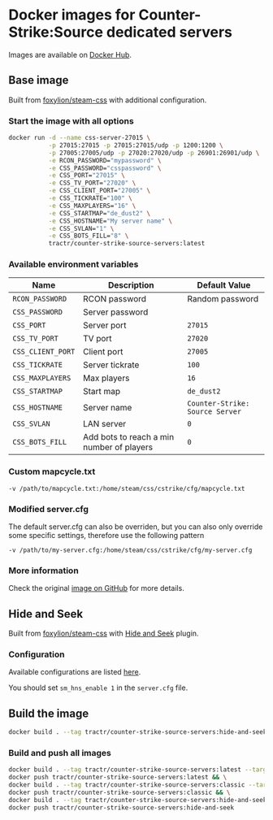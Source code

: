 # Docker images for Counter-Strike:Source dedicated servers

Images are available on [Docker Hub](https://hub.docker.com/r/tractr/counter-strike-source-servers).

## Base image

Built from [foxylion/steam-css](https://hub.docker.com/r/foxylion/steam-css) with additional configuration.

### Start the image with all options

```bash
docker run -d --name css-server-27015 \
           -p 27015:27015 -p 27015:27015/udp -p 1200:1200 \
           -p 27005:27005/udp -p 27020:27020/udp -p 26901:26901/udp \
           -e RCON_PASSWORD="mypassword" \
           -e CSS_PASSWORD="csspassword" \
           -e CSS_PORT="27015" \
           -e CSS_TV_PORT="27020" \
           -e CSS_CLIENT_PORT="27005" \
           -e CSS_TICKRATE="100" \
           -e CSS_MAXPLAYERS="16" \
           -e CSS_STARTMAP="de_dust2" \
           -e CSS_HOSTNAME="My server name" \
           -e CSS_SVLAN="1" \
           -e CSS_BOTS_FILL="8" \
           tractr/counter-strike-source-servers:latest
```

### Available environment variables

| Name              | Description                               | Default Value                   |
|-------------------|-------------------------------------------|---------------------------------|
| `RCON_PASSWORD`   | RCON password                             | Random password                 |
| `CSS_PASSWORD`    | Server password                           |                                 |
| `CSS_PORT`        | Server port                               | `27015`                         |
| `CSS_TV_PORT`     | TV port                                   | `27020`                         |
| `CSS_CLIENT_PORT` | Client port                               | `27005`                         |
| `CSS_TICKRATE`    | Server tickrate                           | `100`                           |
| `CSS_MAXPLAYERS`  | Max players                               | `16`                            |
| `CSS_STARTMAP`    | Start map                                 | `de_dust2`                      |
| `CSS_HOSTNAME`    | Server name                               | `Counter-Strike: Source Server` |
| `CSS_SVLAN`       | LAN server                                | `0`                             |
| `CSS_BOTS_FILL`   | Add bots to reach a min number of players | `0`                             |

### Custom mapcycle.txt

```
-v /path/to/mapcycle.txt:/home/steam/css/cstrike/cfg/mapcycle.txt
```

### Modified server.cfg

The default server.cfg can also be overriden, but you can also only override some specific settings, therefore use the following pattern

```
-v /path/to/my-server.cfg:/home/steam/css/cstrike/cfg/my-server.cfg
```

### More information

Check the original [image on GitHub](https://github.com/foxylion/docker-steam-css) for more details.

## Hide and Seek

Built from [foxylion/steam-css](https://hub.docker.com/r/foxylion/steam-css) with [Hide and Seek](https://forums.alliedmods.net/showthread.php?p=2647181) plugin.

### Configuration

Available configurations are listed [here](https://github.com/blackdevil72/SM-Hide-and-Seek).

You should set `sm_hns_enable 1` in the `server.cfg` file.

## Build the image

```bash
docker build . --tag tractr/counter-strike-source-servers:hide-and-seek --target hide-and-seek
```

### Build and push all images

```bash
docker build . --tag tractr/counter-strike-source-servers:latest --target classic && \
docker push tractr/counter-strike-source-servers:latest && \
docker build . --tag tractr/counter-strike-source-servers:classic --target classic && \
docker push tractr/counter-strike-source-servers:classic && \
docker build . --tag tractr/counter-strike-source-servers:hide-and-seek --target hide-and-seek && \
docker push tractr/counter-strike-source-servers:hide-and-seek
```
